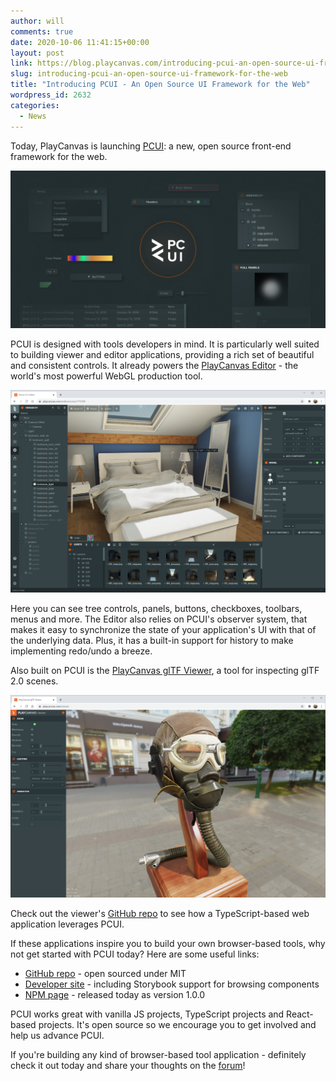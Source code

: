 ```yaml
---
author: will
comments: true
date: 2020-10-06 11:41:15+00:00
layout: post
link: https://blog.playcanvas.com/introducing-pcui-an-open-source-ui-framework-for-the-web/
slug: introducing-pcui-an-open-source-ui-framework-for-the-web
title: "Introducing PCUI - An Open Source UI Framework for the Web"
wordpress_id: 2632
categories:
  - News
---
```


Today, PlayCanvas is launching [PCUI](https://github.com/playcanvas/pcui): a new, open source front-end framework for the web.

![](/assets/media/pcui-promo.png)

PCUI is designed with tools developers in mind. It is particularly well suited to building viewer and editor applications, providing a rich set of beautiful and consistent controls. It already powers the [PlayCanvas Editor](https://playcanvas.com/) - the world's most powerful WebGL production tool.

![](/assets/media/editor-gi-demo-1024x659.png)

Here you can see tree controls, panels, buttons, checkboxes, toolbars, menus and more. The Editor also relies on PCUI's observer system, that makes it easy to synchronize the state of your application's UI with that of the underlying data. Plus, it has a built-in support for history to make implementing redo/undo a breeze.

Also built on PCUI is the [PlayCanvas glTF Viewer](https://playcanvas.com/viewer), a tool for inspecting glTF 2.0 scenes.

![Flight Helmet in glTF Viewer](/assets/media/gltf-viewer-flight-helmet.png)

Check out the viewer's [GitHub repo](https://github.com/playcanvas/playcanvas-viewer) to see how a TypeScript-based web application leverages PCUI.

If these applications inspire you to build your own browser-based tools, why not get started with PCUI today? Here are some useful links:

- [GitHub repo](https://github.com/playcanvas/pcui) - open sourced under MIT
- [Developer site](https://playcanvas.github.io/pcui/) - including Storybook support for browsing components
- [NPM page](https://www.npmjs.com/package/@playcanvas/pcui) - released today as version 1.0.0

PCUI works great with vanilla JS projects, TypeScript projects and React-based projects. It's open source so we encourage you to get involved and help us advance PCUI.

If you're building any kind of browser-based tool application - definitely check it out today and share your thoughts on the [forum](https://forum.playcanvas.com/t/introducing-pcui-an-open-source-ui-framework-for-the-web/15141)!
